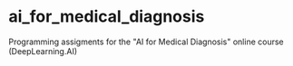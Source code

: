 # ai_for_medical_diagnosis

Programming assigments for the "AI for Medical Diagnosis" online course (DeepLearning.AI)
